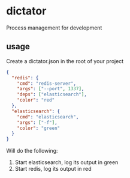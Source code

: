 # dictator

Process management for development

## usage

Create a dictator.json in the root of your project

~~~ json
{
  "redis": {
    "cmd": "redis-server",
    "args": ["--port", 1337],
    "deps": ["elasticsearch"],
    "color": "red"
  },
  "elasticsearch": {
    "cmd": "elasticsearch",
    "args": ["-f"],
    "color": "green"
  }
}
~~~

Will do the following:

1. Start elasticsearch, log its output in green
2. Start redis, log its output in red
